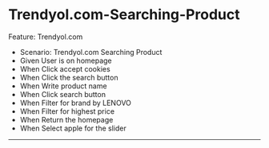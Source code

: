 # Trendyol.com-Searching-Product
Feature: Trendyol.com
<ul>
  <li>Scenario: Trendyol.com Searching Product</li>
   <li> Given User is on homepage</li>
   <li> When Click accept cookies</li>
   <li> When Click the search button</li>
   <li> When Write product name</li>
   <li> When Click search button</li>
   <li> When Filter for brand by LENOVO</li>
   <li> When Filter for highest price</li>
   <li> When Return the homepage</li>
    <li>When Select apple for the slider</li>
   </ul>

<hr>
